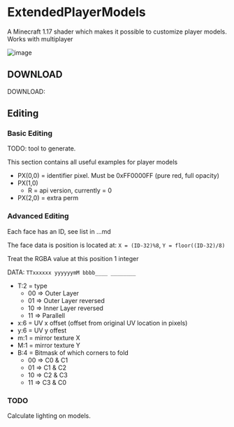 # ExtendedPlayerModels
A Minecraft 1.17 shader which makes it possible to customize player models.
Works with multiplayer

![image](https://user-images.githubusercontent.com/70565775/131851851-0a27216d-7eca-48c3-aa64-cd16b85919a8.png)

## DOWNLOAD
DOWNLOAD:

## Editing
### Basic Editing
TODO: tool to generate.

This section contains all useful examples for player models
- PX(0,0) = identifier pixel. Must be 0xFF0000FF (pure red, full opacity)
- PX(1,0)
  - R = api version, currently = 0
- PX(2,0) = extra perm

### Advanced Editing
Each face has an ID, see list in ...md 

The face data is position is located at:
`X = (ID-32)%8`, `Y = floor((ID-32)/8)`

Treat the RGBA value at this position 1 integer

DATA: `TTxxxxxx yyyyyymM bbbb____ ________`
- T:2 = type 
  - 00 => Outer Layer
  - 01 => Outer Layer reversed
  - 10 => Inner Layer reversed
  - 11 => Parallell
- x:6 = UV x offset (offset from original UV location in pixels)
- y:6 = UV y offest 
- m:1 = mirror texture X
- M:1 = mirror texture Y
- B:4 = Bitmask of which corners to fold
  - 00 => C0 & C1
  - 01 => C1 & C2
  - 10 => C2 & C3
  - 11 => C3 & C0


### TODO
Calculate lighting on models.
